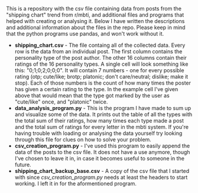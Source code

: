 This is a repository with the csv file containing data from posts from the "shipping chart" trend from r/mbti, and additional files and programs that helped with creating or analysing it. Below I have written the descriptions and additional information about the files in the repo. Please keep in mind that the python programs use pandas, and won't work without it.

* **shipping_chart.csv** - The file containg all of the collected data. Every row is the data from an individual post. The first column contains the personality type of the post author. The other 16 columns contain their ratings of the 16 personality types. A single cell will look something like this: "0;1;0;2;0;0;0". It will contain 7 numbers - one for every possible rating (otp; cute/like; brotp; platonic; don't care/neutral; dislike; make it stop). Each of those numbers is the count of how many times the poster has given a certain rating to the type. In the example cell I've given above that would mean that the type got marked by the user as "cute/like" once, and "platonic" twice.
* **data_analysis_program.py** - This is the program I have made to sum up and visualize some of the data. It prints out the table of all the types with the total sum of their ratings, how many times each type made a post and the total sum of ratings for every letter in the mbti system. If you're having trouble with loading or analysing the data yourself try looking through this file for clues on how to solve your problem.
* **csv_creation_program.py** - I've used this program to easily append the data of the posts to the csv file. It does not have a use anymore, though I've chosen to leave it in, in case it becomes useful to someone in the future.
* **shipping_chart_backup_base.csv** - A copy of the csv file that I started with since *csv_creation_program.py* needs at least the headers to start working. I left it in for the aformentioned program.
